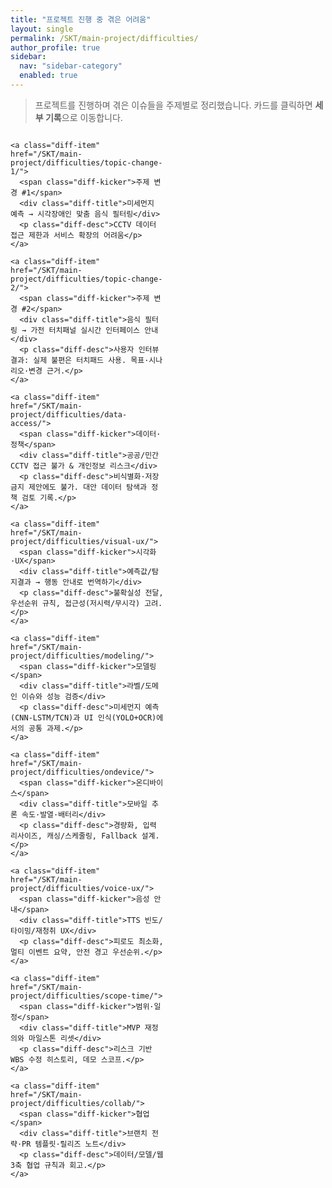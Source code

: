 ```yaml
---
title: "프로젝트 진행 중 겪은 어려움"
layout: single
permalink: /SKT/main-project/difficulties/
author_profile: true
sidebar:
  nav: "sidebar-category"
  enabled: true
---
```


<style>
.diff-wrap{margin:6px 0 18px}
.diff-grid{display:grid;gap:14px;grid-template-columns:1fr}
@media(min-width:860px){.diff-grid{grid-template-columns:1fr 1fr}}
.diff-item{
  display:block;text-decoration:none !important;color:inherit;
  background:#1f242d;border:1px solid #3c4556;border-radius:14px;
  padding:16px 18px;box-shadow:0 8px 22px rgba(0,0,0,.28);
  transition:transform .12s ease, box-shadow .15s ease, border-color .15s ease, background .15s ease;
}
.diff-item:hover{transform:translateY(-2px);border-color:#55607a;background:#242b36;box-shadow:0 12px 28px rgba(0,0,0,.38)}
.diff-kicker{display:inline-block;font:800 11px/1 system-ui,-apple-system,Segoe UI,Roboto,Helvetica,Arial;letter-spacing:.03em;padding:4px 8px;border-radius:999px;background:#8cc8ff;color:#0b1020;margin-bottom:8px}
.diff-title{margin:0 0 4px;font-weight:800;font-size:1.05rem;color:#f4f7fb}
.diff-desc{margin:0;color:#c9d7ff;font-size:.93rem}
@media(prefers-color-scheme: light){
  .diff-item{background:#fff;border-color:#e5e7eb;box-shadow:0 6px 18px rgba(0,0,0,.08)}
  .diff-item:hover{background:#fff;border-color:#cfd5e1;box-shadow:0 10px 24px rgba(0,0,0,.12)}
  .diff-title{color:#0f172a}.diff-desc{color:#314e9b}
}
</style>

> 프로젝트를 진행하며 겪은 이슈들을 주제별로 정리했습니다. 카드를 클릭하면 **세부 기록**으로 이동합니다.

<div class="diff-wrap">
  <div class="diff-grid">

    <a class="diff-item" href="/SKT/main-project/difficulties/topic-change-1/">
      <span class="diff-kicker">주제 변경 #1</span>
      <div class="diff-title">미세먼지 예측 → 시각장애인 맞춤 음식 필터링</div>
      <p class="diff-desc">CCTV 데이터 접근 제한과 서비스 확장의 어려움</p>
    </a>

    <a class="diff-item" href="/SKT/main-project/difficulties/topic-change-2/">
      <span class="diff-kicker">주제 변경 #2</span>
      <div class="diff-title">음식 필터링 → 가전 터치패널 실시간 인터페이스 안내</div>
      <p class="diff-desc">사용자 인터뷰 결과: 실제 불편은 터치패드 사용. 목표·시나리오·변경 근거.</p>
    </a>

    <a class="diff-item" href="/SKT/main-project/difficulties/data-access/">
      <span class="diff-kicker">데이터·정책</span>
      <div class="diff-title">공공/민간 CCTV 접근 불가 & 개인정보 리스크</div>
      <p class="diff-desc">비식별화·저장 금지 제안에도 불가. 대안 데이터 탐색과 정책 검토 기록.</p>
    </a>

    <a class="diff-item" href="/SKT/main-project/difficulties/visual-ux/">
      <span class="diff-kicker">시각화·UX</span>
      <div class="diff-title">예측값/탐지결과 → 행동 안내로 번역하기</div>
      <p class="diff-desc">불확실성 전달, 우선순위 규칙, 접근성(저시력/무시각) 고려.</p>
    </a>

    <a class="diff-item" href="/SKT/main-project/difficulties/modeling/">
      <span class="diff-kicker">모델링</span>
      <div class="diff-title">라벨/도메인 이슈와 성능 검증</div>
      <p class="diff-desc">미세먼지 예측(CNN‑LSTM/TCN)과 UI 인식(YOLO+OCR)에서의 공통 과제.</p>
    </a>

    <a class="diff-item" href="/SKT/main-project/difficulties/ondevice/">
      <span class="diff-kicker">온디바이스</span>
      <div class="diff-title">모바일 추론 속도·발열·배터리</div>
      <p class="diff-desc">경량화, 입력 리사이즈, 캐싱/스케줄링, Fallback 설계.</p>
    </a>

    <a class="diff-item" href="/SKT/main-project/difficulties/voice-ux/">
      <span class="diff-kicker">음성 안내</span>
      <div class="diff-title">TTS 빈도/타이밍/재청취 UX</div>
      <p class="diff-desc">피로도 최소화, 멀티 이벤트 요약, 안전 경고 우선순위.</p>
    </a>

    <a class="diff-item" href="/SKT/main-project/difficulties/scope-time/">
      <span class="diff-kicker">범위·일정</span>
      <div class="diff-title">MVP 재정의와 마일스톤 리셋</div>
      <p class="diff-desc">리스크 기반 WBS 수정 히스토리, 데모 스코프.</p>
    </a>

    <a class="diff-item" href="/SKT/main-project/difficulties/collab/">
      <span class="diff-kicker">협업</span>
      <div class="diff-title">브랜치 전략·PR 템플릿·릴리즈 노트</div>
      <p class="diff-desc">데이터/모델/웹 3축 협업 규칙과 회고.</p>
    </a>

  </div>
</div>
